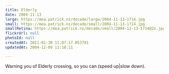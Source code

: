 ```yaml
---
title: Elderly
date: 2004-11-13
large: https://mea.patrick.nz/decade/large/2004-11-13-1714.jpg
small: https://mea.patrick.nz/decade/small/2004-11-13-1714.jpg
smallRetina: https://mea.patrick.nz/decade/small/2004-11-13-1714@2x.jpg
flickrUrl: null
photoId: null
createdAt: 2011-01-30 11:07:17.053791
updatedAt: 2004-12-09 11:18:11

---
```

Warning you of Elderly crossing, so you can (speed up|slow down). 
